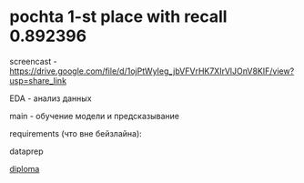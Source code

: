 # pochta 1-st place with recall 0.892396

screencast - https://drive.google.com/file/d/1ojPtWyIeg_jbVFVrHK7XIrVlJOnV8KIF/view?usp=share_link

EDA - анализ данных

main - обучение модели и предсказывание

requirements (что вне бейзлайна):

dataprep

[diploma](https://github.com/sir-timio/sir-timio/blob/main/diplomas/cups%26hacks/certificate.pdf)
